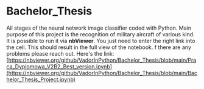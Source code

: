 # Bachelor_Thesis
All stages of the neural network image classifier coded with Python. Main purpose of this project is the recognition of military aircraft of various kind. 
It is possible to run it via <b>nbViewer</b>. You just need to enter the right link into the cell. This should result in the full view of the notebook.
f there are any problems please reach out.
Here's the link: [https://nbviewer.org/github/VadorInPython/Bachelor_Thesis/blob/main/Praca_Dyplomowa_V2B2_Best_version.ipynb](https://nbviewer.org/github/VadorInPython/Bachelor_Thesis/blob/main/Bachelor_Thesis_Project.ipynb)
